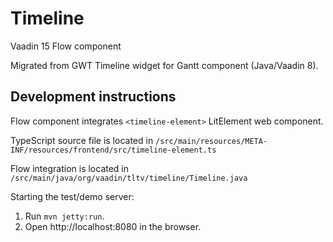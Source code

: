 # Timeline

Vaadin 15 Flow component

Migrated from GWT Timeline widget for Gantt component (Java/Vaadin 8).

## Development instructions

Flow component integrates `<timeline-element>` LitElement web component.

TypeScript source file is located in `/src/main/resources/META-INF/resources/frontend/src/timeline-element.ts`

Flow integration is located in `/src/main/java/org/vaadin/tltv/timeline/Timeline.java`


Starting the test/demo server:
1. Run `mvn jetty:run`.
2. Open http://localhost:8080 in the browser.